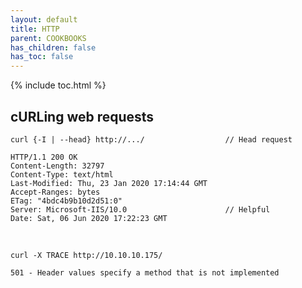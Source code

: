 ```yaml
---
layout: default
title: HTTP
parent: COOKBOOKS
has_children: false
has_toc: false
---
```


{% include toc.html %}

## cURLing web requests
```
curl {-I | --head} http://.../                  // Head request
```
```
HTTP/1.1 200 OK
Content-Length: 32797
Content-Type: text/html
Last-Modified: Thu, 23 Jan 2020 17:14:44 GMT
Accept-Ranges: bytes
ETag: "4bdc4b9b10d2d51:0"
Server: Microsoft-IIS/10.0                      // Helpful
Date: Sat, 06 Jun 2020 17:22:23 GMT
```

<br />

```
curl -X TRACE http://10.10.10.175/
```
```
501 - Header values specify a method that is not implemented
```